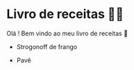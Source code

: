 # Livro de receitas :man_cook:

Olá ! Bem vindo ao meu livro de receitas :wave:

- Strogonoff de frango

- Pavê

  